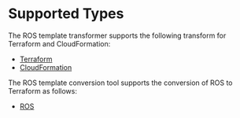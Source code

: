 # Supported Types

The ROS template transformer supports the following transform for Terraform and CloudFormation:

- [Terraform](/supported-types-tf)
- [CloudFormation](/supported-types-cf)

The ROS template conversion tool supports the conversion of ROS to Terraform as follows:

- [ROS](/supported-types-ros2tf)
